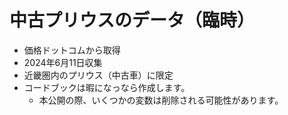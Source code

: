 # 中古プリウスのデータ（臨時）

- 価格ドットコムから取得
- 2024年6月11日収集
- 近畿圏内のプリウス（中古車）に限定
- コードブックは暇になっなら作成します。
  - 本公開の際、いくつかの変数は削除される可能性があります。
